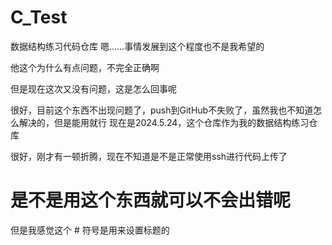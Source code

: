 # C_Test
数据结构练习代码仓库
嗯……事情发展到这个程度也不是我希望的

他这个为什么有点问题，不完全正确啊


但是现在这次又没有问题，这是怎么回事呢

很好，目前这个东西不出现问题了，push到GitHub不失败了，虽然我也不知道怎么解决的，但是能用就行
现在是2024.5.24，这个仓库作为我的数据结构练习仓库

很好，刚才有一顿折腾，现在不知道是不是正常使用ssh进行代码上传了

# 是不是用这个东西就可以不会出错呢

但是我感觉这个 # 符号是用来设置标题的